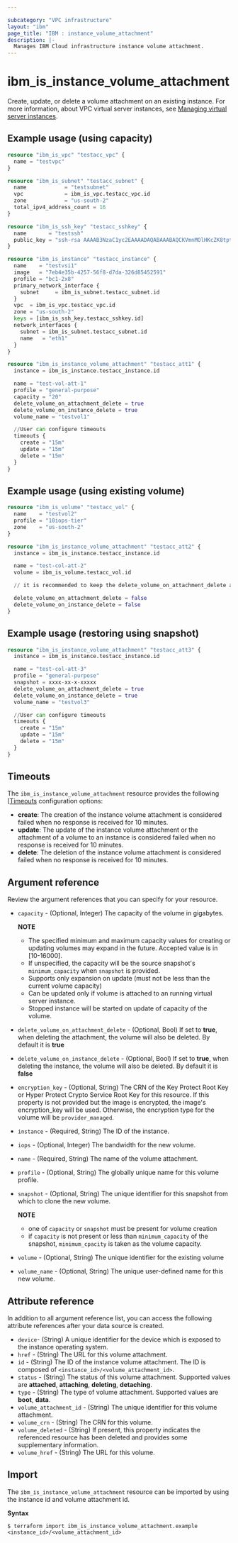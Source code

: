 ```yaml
---

subcategory: "VPC infrastructure"
layout: "ibm"
page_title: "IBM : instance_volume_attachment"
description: |-
  Manages IBM Cloud infrastructure instance volume attachment.
---
```


# ibm_is_instance_volume_attachment
Create, update, or delete a volume attachment on an existing instance. For more information, about VPC virtual server instances, see [Managing virtual server instances](https://cloud.ibm.com/docs/vpc?topic=vpc-managing-virtual-server-instances).

## Example usage (using capacity)

```terraform
resource "ibm_is_vpc" "testacc_vpc" {
  name = "testvpc"
}

resource "ibm_is_subnet" "testacc_subnet" {
  name            = "testsubnet"
  vpc             = ibm_is_vpc.testacc_vpc.id
  zone            = "us-south-2"
  total_ipv4_address_count = 16
}

resource "ibm_is_ssh_key" "testacc_sshkey" {
  name       = "testssh"
  public_key = "ssh-rsa AAAAB3NzaC1yc2EAAAADAQABAAABAQCKVmnMOlHKcZK8tpt3MP1lqOLAcqcJzhsvJcjscgVERRN7/9484SOBJ3HSKxxNG5JN8owAjy5f9yYwcUg+JaUVuytn5Pv3aeYROHGGg+5G346xaq3DAwX6Y5ykr2fvjObgncQBnuU5KHWCECO/4h8uWuwh/kfniXPVjFToc+gnkqA+3RKpAecZhFXwfalQ9mMuYGFxn+fwn8cYEApsJbsEmb0iJwPiZ5hjFC8wREuiTlhPHDgkBLOiycd20op2nXzDbHfCHInquEe/gYxEitALONxm0swBOwJZwlTDOB7C6y2dzlrtxr1L59m7pCkWI4EtTRLvleehBoj3u7jB4usR"
}

resource "ibm_is_instance" "testacc_instance" {
  name    = "testvsi1"
  image   = "7eb4e35b-4257-56f8-d7da-326d85452591"
  profile = "bc1-2x8"
  primary_network_interface {
    subnet     = ibm_is_subnet.testacc_subnet.id
  }
  vpc  = ibm_is_vpc.testacc_vpc.id
  zone = "us-south-2"
  keys = [ibm_is_ssh_key.testacc_sshkey.id]
  network_interfaces {
    subnet = ibm_is_subnet.testacc_subnet.id
    name   = "eth1"
  }
}

resource "ibm_is_instance_volume_attachment" "testacc_att1" {
  instance = ibm_is_instance.testacc_instance.id

  name = "test-vol-att-1"
  profile = "general-purpose"
  capacity = "20"
  delete_volume_on_attachment_delete = true
  delete_volume_on_instance_delete = true
  volume_name = "testvol1"

  //User can configure timeouts
  timeouts {
    create = "15m"
    update = "15m"
    delete = "15m"
  }
}

```
## Example usage (using existing volume)

```terraform
resource "ibm_is_volume" "testacc_vol" {
  name    = "testvol2"
  profile = "10iops-tier"
  zone    = "us-south-2"
}

resource "ibm_is_instance_volume_attachment" "testacc_att2" {
  instance = ibm_is_instance.testacc_instance.id

  name = "test-col-att-2"
  volume = ibm_is_volume.testacc_vol.id

  // it is recommended to keep the delete_volume_on_attachment_delete as false here otherwise on deleting attachment, existing volume will also get deleted

  delete_volume_on_attachment_delete = false
  delete_volume_on_instance_delete = false
}

```
## Example usage (restoring using snapshot)

```terraform
resource "ibm_is_instance_volume_attachment" "testacc_att3" {
  instance = ibm_is_instance.testacc_instance.id

  name = "test-col-att-3"
  profile = "general-purpose"
  snapshot = xxxx-xx-x-xxxxx
  delete_volume_on_attachment_delete = true
  delete_volume_on_instance_delete = true
  volume_name = "testvol3"

  //User can configure timeouts
  timeouts {
    create = "15m"
    update = "15m"
    delete = "15m"
  }
}

```

## Timeouts

The `ibm_is_instance_volume_attachment` resource provides the following [[Timeouts](https://www.terraform.io/docs/language/resources/syntax.html) configuration options:


- **create**: The creation of the instance volume attachment is considered failed when no response is received for 10 minutes.
- **update**: The update of the instance volume attachment or the attachment of a volume to an instance is considered failed when no response is received for 10 minutes.
- **delete**: The deletion of the instance volume attachment is considered failed when no response is received for 10 minutes.

## Argument reference
Review the argument references that you can specify for your resource. 

- `capacity` - (Optional, Integer) The capacity of the volume in gigabytes. 

  **NOTE** 
    - The specified minimum and maximum capacity values for creating or updating volumes may expand in the future. Accepted value is in [10-16000].
    - If unspecified, the capacity will be the source snapshot's `minimum_capacity` when `snapshot` is provided.
    - Supports only expansion on update (must not be less than the current volume capacity)
    - Can be updated only if volume is attached to an running virtual server instance.
    - Stopped instance will be started on update of capacity of the volume.

- `delete_volume_on_attachment_delete` - (Optional, Bool) If set to **true**, when deleting the attachment, the volume will also be deleted. By default it is **true**
- `delete_volume_on_instance_delete` - (Optional, Bool) If set to **true**, when deleting the instance, the volume will also be deleted. By default it is **false**
- `encryption_key` - (Optional, String) The CRN of the Key Protect Root Key or Hyper Protect Crypto Service Root Key for this resource. If this property is not provided but the image is encrypted, the image's encryption_key will be used. Otherwise, the encryption type for the volume will be `provider_managed`.
- `instance` - (Required, String) The ID of the instance.
- `iops` - (Optional, Integer) The bandwidth for the new volume.
- `name` - (Required, String) The name of the volume attachment.
- `profile` - (Optional, String) The globally unique name for this volume profile.
- `snapshot` - (Optional, String) The unique identifier for this snapshot from which to clone the new volume. 

  **NOTE**
  - one of `capacity` or `snapshot` must be present for volume creation
  - if `capacity` is not present or less than `minimum_capacity` of the snapshot, `minimum_cpacity` is taken as the volume capacity.
- `volume` - (Optional, String) The unique identifier for the existing volume
- `volume_name` - (Optional, String) The unique user-defined name for this new volume.

## Attribute reference
In addition to all argument reference list, you can access the following attribute references after your data source is created.

- `device`-  (String) A unique identifier for the device which is exposed to the instance operating system.
- `href` - (String) The URL for this volume attachment.
- `id` - (String) The ID of the instance volume attachment. The ID is composed of `<instance_id>/<volume_attachment_id>`.
- `status` - (String) The status of this volume attachment. Supported values are **attached**, **attaching**, **deleting**, **detaching**.
- `type` - (String) The type of volume attachment. Supported values are **boot**, **data**.
- `volume_attachment_id` - (String) The unique identifier for this volume attachment.
- `volume_crn` - (String) The CRN for this volume.
- `volume_deleted` - (String) If present, this property indicates the referenced resource has been deleted and provides some supplementary information.
- `volume_href` - (String) The URL for this volume.


## Import
The `ibm_is_instance_volume_attachment` resource can be imported by using the instance id and volume attachment id. 

**Syntax**

```
$ terraform import ibm_is_instance_volume_attachment.example <instance_id>/<volume_attachment_id>
```
